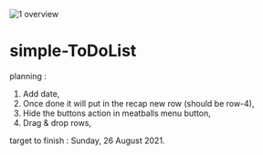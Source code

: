 ![1 overview](https://user-images.githubusercontent.com/81244527/134640595-1de3d272-f497-4fa3-b4c6-534f16545c22.PNG)
# simple-ToDoList

planning : 
1. Add date,
2. Once done it will put in the recap new row (should be row-4),
3. Hide the buttons action in meatballs menu button,
4. Drag & drop rows,

target to finish :
Sunday, 26 August 2021.
